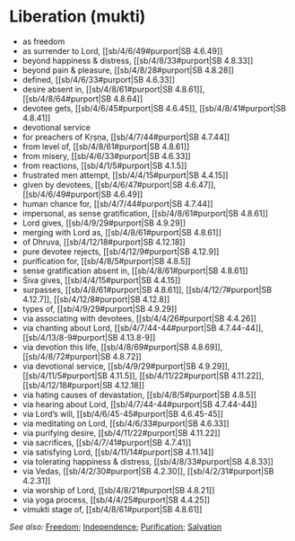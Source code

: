 # Liberation (mukti)

* as freedom
* as surrender to Lord, [[sb/4/6/49#purport|SB 4.6.49]]
* beyond happiness & distress, [[sb/4/8/33#purport|SB 4.8.33]]
* beyond pain & pleasure, [[sb/4/8/28#purport|SB 4.8.28]]
* defined, [[sb/4/6/33#purport|SB 4.6.33]]
* desire absent in, [[sb/4/8/61#purport|SB 4.8.61]], [[sb/4/8/64#purport|SB 4.8.64]]
* devotee gets, [[sb/4/6/45#purport|SB 4.6.45]], [[sb/4/8/41#purport|SB 4.8.41]]
* devotional service
* for preachers of Kṛṣṇa, [[sb/4/7/44#purport|SB 4.7.44]]
* from level of, [[sb/4/8/61#purport|SB 4.8.61]]
* from misery, [[sb/4/6/33#purport|SB 4.6.33]]
* from reactions, [[sb/4/1/5#purport|SB 4.1.5]]
* frustrated men attempt, [[sb/4/4/15#purport|SB 4.4.15]]
* given by devotees, [[sb/4/6/47#purport|SB 4.6.47]], [[sb/4/6/49#purport|SB 4.6.49]]
* human chance for, [[sb/4/7/44#purport|SB 4.7.44]]
* impersonal, as sense gratification, [[sb/4/8/61#purport|SB 4.8.61]]
* Lord gives, [[sb/4/9/29#purport|SB 4.9.29]]
* merging with Lord as, [[sb/4/8/61#purport|SB 4.8.61]]
* of Dhruva, [[sb/4/12/18#purport|SB 4.12.18]]
* pure devotee rejects, [[sb/4/12/9#purport|SB 4.12.9]]
* purification for, [[sb/4/8/5#purport|SB 4.8.5]]
* sense gratification absent in, [[sb/4/8/61#purport|SB 4.8.61]]
* Śiva gives, [[sb/4/4/15#purport|SB 4.4.15]]
* surpasses, [[sb/4/8/61#purport|SB 4.8.61]], [[sb/4/12/7#purport|SB 4.12.7]], [[sb/4/12/8#purport|SB 4.12.8]]
* types of, [[sb/4/9/29#purport|SB 4.9.29]]
* via associating with devotees, [[sb/4/4/26#purport|SB 4.4.26]]
* via chanting about Lord, [[sb/4/7/44-44#purport|SB 4.7.44-44]], [[sb/4/13/8-9#purport|SB 4.13.8-9]]
* via devotion this life, [[sb/4/8/69#purport|SB 4.8.69]], [[sb/4/8/72#purport|SB 4.8.72]]
* via devotional service, [[sb/4/9/29#purport|SB 4.9.29]], [[sb/4/11/5#purport|SB 4.11.5]], [[sb/4/11/22#purport|SB 4.11.22]], [[sb/4/12/18#purport|SB 4.12.18]]
* via hating causes of devastation, [[sb/4/8/5#purport|SB 4.8.5]]
* via hearing about Lord, [[sb/4/7/44-44#purport|SB 4.7.44-44]]
* via Lord’s will, [[sb/4/6/45-45#purport|SB 4.6.45-45]]
* via meditating on Lord, [[sb/4/6/33#purport|SB 4.6.33]]
* via purifying desire, [[sb/4/11/22#purport|SB 4.11.22]]
* via sacrifices, [[sb/4/7/41#purport|SB 4.7.41]]
* via satisfying Lord, [[sb/4/11/14#purport|SB 4.11.14]]
* via tolerating happiness & distress, [[sb/4/8/33#purport|SB 4.8.33]]
* via Vedas, [[sb/4/2/30#purport|SB 4.2.30]], [[sb/4/2/31#purport|SB 4.2.31]]
* via worship of Lord, [[sb/4/8/21#purport|SB 4.8.21]]
* via yoga process, [[sb/4/4/25#purport|SB 4.4.25]]
* vimukti stage of, [[sb/4/8/61#purport|SB 4.8.61]]

*See also:* [Freedom](entries/freedom.md); [Independence](entries/independence.md); [Purification](entries/purification.md); [Salvation](entries/salvation.md)

